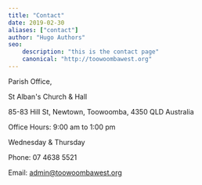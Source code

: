 ```yaml
---
title: "Contact"
date: 2019-02-30
aliases: ["contact"]
author: "Hugo Authors"
seo: 
    description: "this is the contact page"
    canonical: "http://toowoombawest.org"
---
```





Parish Office,

St Alban's Church & Hall

85-83 Hill St, Newtown, Toowoomba, 4350 QLD Australia

​Office Hours: 9:00 am to 1:00 pm

Wednesday & Thursday

Phone: 07 4638 5521

Email: admin@toowoombawest.org 
